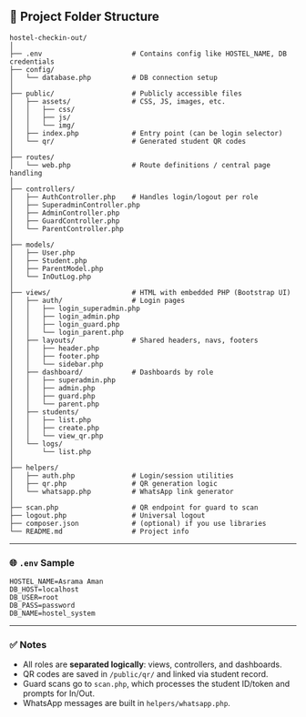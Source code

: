 ## 📁 Project Folder Structure

```
hostel-checkin-out/
│
├── .env                      # Contains config like HOSTEL_NAME, DB credentials
├── config/
│   └── database.php          # DB connection setup
│
├── public/                   # Publicly accessible files
│   ├── assets/               # CSS, JS, images, etc.
│   │   ├── css/
│   │   ├── js/
│   │   └── img/
│   ├── index.php             # Entry point (can be login selector)
│   └── qr/                   # Generated student QR codes
│
├── routes/
│   └── web.php               # Route definitions / central page handling
│
├── controllers/
│   ├── AuthController.php    # Handles login/logout per role
│   ├── SuperadminController.php
│   ├── AdminController.php
│   ├── GuardController.php
│   └── ParentController.php
│
├── models/
│   ├── User.php
│   ├── Student.php
│   ├── ParentModel.php
│   └── InOutLog.php
│
├── views/                    # HTML with embedded PHP (Bootstrap UI)
│   ├── auth/                 # Login pages
│   │   ├── login_superadmin.php
│   │   ├── login_admin.php
│   │   ├── login_guard.php
│   │   └── login_parent.php
│   ├── layouts/              # Shared headers, navs, footers
│   │   ├── header.php
│   │   ├── footer.php
│   │   └── sidebar.php
│   ├── dashboard/            # Dashboards by role
│   │   ├── superadmin.php
│   │   ├── admin.php
│   │   ├── guard.php
│   │   └── parent.php
│   ├── students/
│   │   ├── list.php
│   │   ├── create.php
│   │   └── view_qr.php
│   └── logs/
│       └── list.php
│
├── helpers/
│   ├── auth.php              # Login/session utilities
│   ├── qr.php                # QR generation logic
│   └── whatsapp.php          # WhatsApp link generator
│
├── scan.php                  # QR endpoint for guard to scan
├── logout.php                # Universal logout
├── composer.json             # (optional) if you use libraries
└── README.md                 # Project info
```

---

### 🌐 `.env` Sample

```env
HOSTEL_NAME=Asrama Aman
DB_HOST=localhost
DB_USER=root
DB_PASS=password
DB_NAME=hostel_system
```

---

### ✅ Notes

* All roles are **separated logically**: views, controllers, and dashboards.
* QR codes are saved in `/public/qr/` and linked via student record.
* Guard scans go to `scan.php`, which processes the student ID/token and prompts for In/Out.
* WhatsApp messages are built in `helpers/whatsapp.php`.
